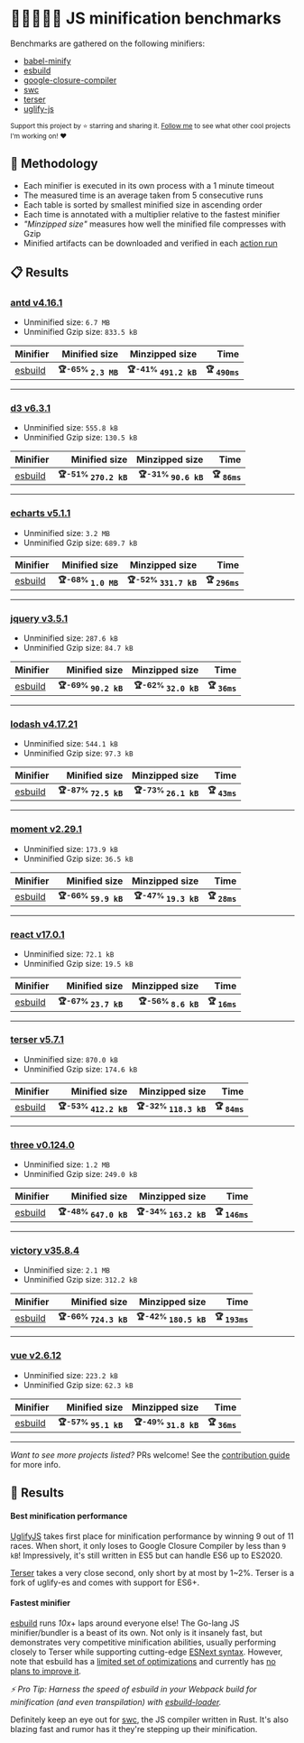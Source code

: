# 🏃‍♂️🏃‍♀️🏃 JS minification benchmarks

Benchmarks are gathered on the following minifiers:
- [babel-minify](https://github.com/babel/minify)
- [esbuild](https://github.com/evanw/esbuild)
- [google-closure-compiler](https://github.com/google/closure-compiler-npm/tree/master/packages/google-closure-compiler)
- [swc](https://github.com/swc-project/swc)
- [terser](https://github.com/terser/terser)
- [uglify-js](https://github.com/mishoo/UglifyJS)

<sub>Support this project by ⭐️ starring and sharing it. [Follow me](https://github.com/privatenumber) to see what other cool projects I'm working on! ❤️</sub>

## 👟 Methodology

- Each minifier is executed in its own process with a 1 minute timeout
- The measured time is an average taken from 5 consecutive runs
- Each table is sorted by smallest minified size in ascending order
- Each time is annotated with a multiplier relative to the fastest minifier
- _"Minzipped size"_ measures how well the minified file compresses with Gzip
- Minified artifacts can be downloaded and verified in each [action run](https://github.com/privatenumber/minification-benchmarks/actions/workflows/benchmark.yml)

## 📋 Results

<!-- benchmarks:start -->
### [antd v4.16.1](https://www.npmjs.com/package/antd/v/4.16.1)
- Unminified size: `6.7 MB`
- Unminified Gzip size: `833.5 kB`

| Minifier                                 |                  Minified size |                   Minzipped size |                      Time |
| :--------------------------------------- | -----------------------------: | -------------------------------: | ------------------------: |
| [esbuild](/scripts/minifiers/esbuild.js) | **<sup>🏆-65% </sup>`2.3 MB`** | **<sup>🏆-41% </sup>`491.2 kB`** | **<sup>🏆 </sup>`490ms`** |
----
### [d3 v6.3.1](https://www.npmjs.com/package/d3/v/6.3.1)
- Unminified size: `555.8 kB`
- Unminified Gzip size: `130.5 kB`

| Minifier                                 |                    Minified size |                  Minzipped size |                     Time |
| :--------------------------------------- | -------------------------------: | ------------------------------: | -----------------------: |
| [esbuild](/scripts/minifiers/esbuild.js) | **<sup>🏆-51% </sup>`270.2 kB`** | **<sup>🏆-31% </sup>`90.6 kB`** | **<sup>🏆 </sup>`86ms`** |
----
### [echarts v5.1.1](https://www.npmjs.com/package/echarts/v/5.1.1)
- Unminified size: `3.2 MB`
- Unminified Gzip size: `689.7 kB`

| Minifier                                 |                  Minified size |                   Minzipped size |                      Time |
| :--------------------------------------- | -----------------------------: | -------------------------------: | ------------------------: |
| [esbuild](/scripts/minifiers/esbuild.js) | **<sup>🏆-68% </sup>`1.0 MB`** | **<sup>🏆-52% </sup>`331.7 kB`** | **<sup>🏆 </sup>`296ms`** |
----
### [jquery v3.5.1](https://www.npmjs.com/package/jquery/v/3.5.1)
- Unminified size: `287.6 kB`
- Unminified Gzip size: `84.7 kB`

| Minifier                                 |                   Minified size |                  Minzipped size |                     Time |
| :--------------------------------------- | ------------------------------: | ------------------------------: | -----------------------: |
| [esbuild](/scripts/minifiers/esbuild.js) | **<sup>🏆-69% </sup>`90.2 kB`** | **<sup>🏆-62% </sup>`32.0 kB`** | **<sup>🏆 </sup>`36ms`** |
----
### [lodash v4.17.21](https://www.npmjs.com/package/lodash/v/4.17.21)
- Unminified size: `544.1 kB`
- Unminified Gzip size: `97.3 kB`

| Minifier                                 |                   Minified size |                  Minzipped size |                     Time |
| :--------------------------------------- | ------------------------------: | ------------------------------: | -----------------------: |
| [esbuild](/scripts/minifiers/esbuild.js) | **<sup>🏆-87% </sup>`72.5 kB`** | **<sup>🏆-73% </sup>`26.1 kB`** | **<sup>🏆 </sup>`43ms`** |
----
### [moment v2.29.1](https://www.npmjs.com/package/moment/v/2.29.1)
- Unminified size: `173.9 kB`
- Unminified Gzip size: `36.5 kB`

| Minifier                                 |                   Minified size |                  Minzipped size |                     Time |
| :--------------------------------------- | ------------------------------: | ------------------------------: | -----------------------: |
| [esbuild](/scripts/minifiers/esbuild.js) | **<sup>🏆-66% </sup>`59.9 kB`** | **<sup>🏆-47% </sup>`19.3 kB`** | **<sup>🏆 </sup>`28ms`** |
----
### [react v17.0.1](https://www.npmjs.com/package/react/v/17.0.1)
- Unminified size: `72.1 kB`
- Unminified Gzip size: `19.5 kB`

| Minifier                                 |                   Minified size |                 Minzipped size |                     Time |
| :--------------------------------------- | ------------------------------: | -----------------------------: | -----------------------: |
| [esbuild](/scripts/minifiers/esbuild.js) | **<sup>🏆-67% </sup>`23.7 kB`** | **<sup>🏆-56% </sup>`8.6 kB`** | **<sup>🏆 </sup>`16ms`** |
----
### [terser v5.7.1](https://www.npmjs.com/package/terser/v/5.7.1)
- Unminified size: `870.0 kB`
- Unminified Gzip size: `174.6 kB`

| Minifier                                 |                    Minified size |                   Minzipped size |                     Time |
| :--------------------------------------- | -------------------------------: | -------------------------------: | -----------------------: |
| [esbuild](/scripts/minifiers/esbuild.js) | **<sup>🏆-53% </sup>`412.2 kB`** | **<sup>🏆-32% </sup>`118.3 kB`** | **<sup>🏆 </sup>`84ms`** |
----
### [three v0.124.0](https://www.npmjs.com/package/three/v/0.124.0)
- Unminified size: `1.2 MB`
- Unminified Gzip size: `249.0 kB`

| Minifier                                 |                    Minified size |                   Minzipped size |                      Time |
| :--------------------------------------- | -------------------------------: | -------------------------------: | ------------------------: |
| [esbuild](/scripts/minifiers/esbuild.js) | **<sup>🏆-48% </sup>`647.0 kB`** | **<sup>🏆-34% </sup>`163.2 kB`** | **<sup>🏆 </sup>`146ms`** |
----
### [victory v35.8.4](https://www.npmjs.com/package/victory/v/35.8.4)
- Unminified size: `2.1 MB`
- Unminified Gzip size: `312.2 kB`

| Minifier                                 |                    Minified size |                   Minzipped size |                      Time |
| :--------------------------------------- | -------------------------------: | -------------------------------: | ------------------------: |
| [esbuild](/scripts/minifiers/esbuild.js) | **<sup>🏆-66% </sup>`724.3 kB`** | **<sup>🏆-42% </sup>`180.5 kB`** | **<sup>🏆 </sup>`193ms`** |
----
### [vue v2.6.12](https://www.npmjs.com/package/vue/v/2.6.12)
- Unminified size: `223.2 kB`
- Unminified Gzip size: `62.3 kB`

| Minifier                                 |                   Minified size |                  Minzipped size |                     Time |
| :--------------------------------------- | ------------------------------: | ------------------------------: | -----------------------: |
| [esbuild](/scripts/minifiers/esbuild.js) | **<sup>🏆-57% </sup>`95.1 kB`** | **<sup>🏆-49% </sup>`31.8 kB`** | **<sup>🏆 </sup>`36ms`** |
<!-- benchmarks:end -->

---

_Want to see more projects listed?_ PRs welcome! See the [contribution guide](/.github/CONTRIBUTING.md) for more info.

## 🥇 Results

#### Best minification performance
[UglifyJS](https://github.com/mishoo/UglifyJS) takes first place for minification performance by winning 9 out of 11 races. When short, it only loses to Google Closure Compiler by less than `9 kB`! Impressively, it's still written in ES5 but can handle ES6 up to ES2020.

[Terser](https://github.com/terser/terser) takes a very close second, only short by at most by 1~2%. Terser is a fork of uglify-es and comes with support for ES6+.

#### Fastest minifier
[esbuild](https://github.com/evanw/esbuild) runs _10x_+ laps around everyone else! The Go-lang JS minifier/bundler is a beast of its own. Not only is it insanely fast, but demonstrates very competitive minification abilities, usually performing closely to Terser while supporting cutting-edge [ESNext syntax](https://esbuild.github.io/content-types/#javascript). However, note that esbuild has a [limited set of optimizations](https://github.com/evanw/esbuild/issues/639#:~:text=i%20can%20add%20a%20caveat%20to%20esbuild's%20minification%20documentation%20about%20code%20optimizations%20that%20are%20not%20included%20in%20esbuild.%20i%20think%20the%20list%20of%20possible%20code%20optimizations%20that%20esbuild%20doesn't%20do%20would%20be%20something%20like%20this%3A) and currently has [no plans to improve it](https://github.com/evanw/esbuild/issues/639#issuecomment-792033958).

_⚡️ Pro Tip: Harness the speed of esbuild in your Webpack build for minification (and even transpilation) with [esbuild-loader](https://github.com/privatenumber/esbuild-loader)._

Definitely keep an eye out for [swc](https://github.com/swc-project/swc), the JS compiler written in Rust. It's also blazing fast and rumor has it they're stepping up their minification.
